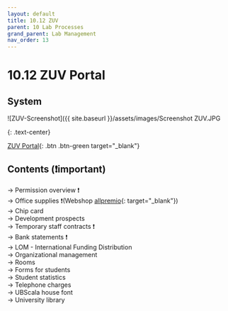 ```yaml
---
layout: default
title: 10.12 ZUV
parent: 10 Lab Processes
grand_parent: Lab Management
nav_order: 13
---
```


# 10.12 ZUV Portal

## System

![ZUV-Screenshot]({{ site.baseurl }}/assets/images/Screenshot ZUV.JPG

{: .text-center}

[ZUV Portal](https://zuvportal.uni-bamberg.de/){: .btn .btn-green target="_blank"}

## Contents (❗important)

→ Permission overview ❗  
→ Office supplies ❗(Webshop [allpremio](https://allpremio.privatepilot.de/allpremio/uni-bamberg/){: target="_blank"})  
→ Chip card  
→ Development prospects  
→ Temporary staff contracts ❗  
→ Bank statements ❗  
→ LOM - International Funding Distribution  
→ Organizational management  
→ Rooms  
→ Forms for students  
→ Student statistics  
→ Telephone charges  
→ UBScala house font  
→ University library  
